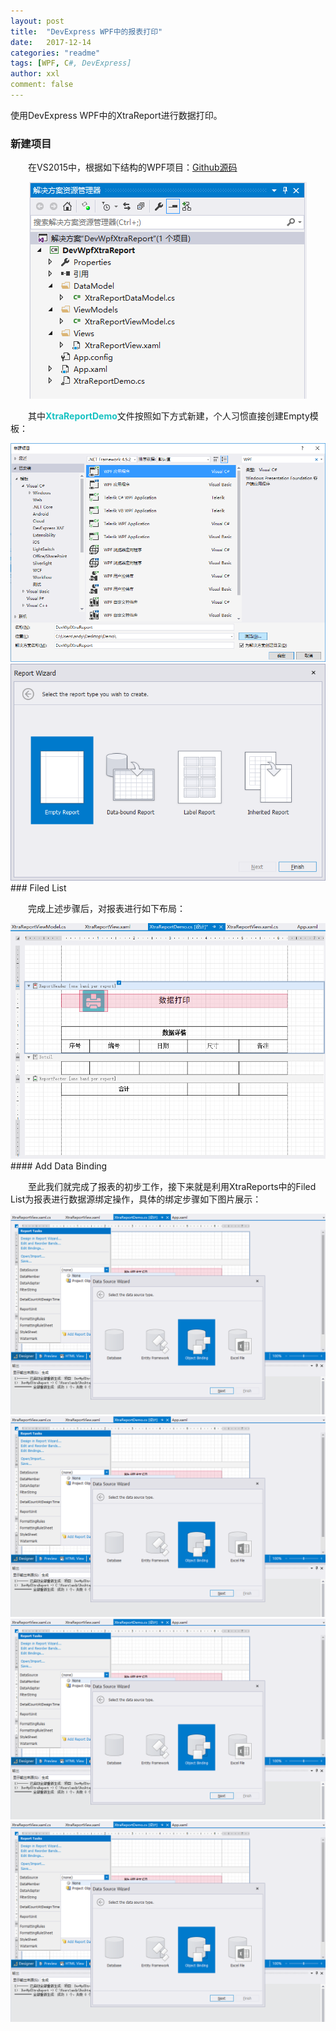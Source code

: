 ```yaml
---
layout: post
title:  "DevExpress WPF中的报表打印"
date:   2017-12-14
categories: "readme"
tags: [WPF, C#, DevExpress]
author: xxl
comment: false
---
```

使用DevExpress WPF中的XtraReport进行数据打印。

### 新建项目
<p style="text-indent: 2em">在VS2015中，根据如下结构的WPF项目：<a href="https://github.com/xxlllq/Dev_Wpf_XtraReport" target="_blank">Github源码</a></p>
<div style="text-align:center"><img height="auto" src="/assets/images/post/2017/2017-12-14-dev_wpf_xtrareport/devwpfxtrareport.png"/></div>
<p style="text-indent: 2em">其中<span style="color:#16c2c2;font-weight:bold;">XtraReportDemo</span>文件按照如下方式新建，个人习惯直接创建Empty模板：</p>
<div style="text-align:center"><img height="auto" src="/assets/images/post/2017/2017-12-14-dev_wpf_xtrareport/new_project.png"/></div>
<div style="text-align:center"><img height="auto" src="/assets/images/post/2017/2017-12-14-dev_wpf_xtrareport/new_xtrareport.png"/></div>
### Filed List
<p style="text-indent: 2em">完成上述步骤后，对报表进行如下布局：</p>
<div style="text-align:center"><img height="auto" src="/assets/images/post/2017/2017-12-14-dev_wpf_xtrareport/table.png"/></div>
#### Add Data Binding
<p style="text-indent: 2em">至此我们就完成了报表的初步工作，接下来就是利用XtraReports中的Filed List为报表进行数据源绑定操作，具体的绑定步骤如下图片展示：</p>
<div style="text-align:center"><img height="auto" src="/assets/images/post/2017/2017-12-14-dev_wpf_xtrareport/add_databinding.png"/></div>
<div style="text-align:center"><img height="auto" src="/assets/images/post/2017/2017-12-14-dev_wpf_xtrareport/add_databinding.png"/></div>
<div style="text-align:center"><img height="auto" src="/assets/images/post/2017/2017-12-14-dev_wpf_xtrareport/add_databinding.png"/></div>
<div style="text-align:center"><img height="auto" src="/assets/images/post/2017/2017-12-14-dev_wpf_xtrareport/add_databinding.png"/></div>